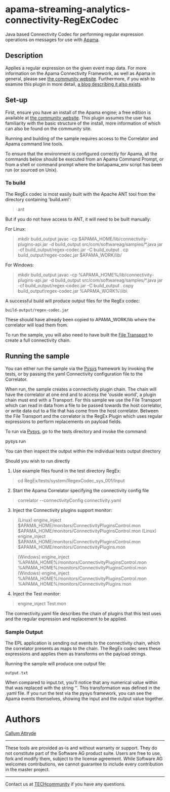 # apama-streaming-analytics-connectivity-RegExCodec
Java based Connectivity Codec for performing regular expression operations on messages for use with [Apama](http://www.apamacommunity.com/).

## Description
Applies a regular expression on the given event map data. For more information on the Apama Connectivity Framework, as well as Apama in general, please see [the community website](http://www.apamacommunity.com/). Furthermore, if you wish to examine this plugin in more detail, [a blog describing it also exists](http://www.apamacommunity.com/creating-your-own-regex-plug-in/).

## Set-up
First, ensure you have an install of the Apama engine; a free edition is available at [the community website](http://www.apamacommunity.com/). This plugin assumes the user has familiarity with the basic structure of the install, more information of which can also be found on the community site.

Running and building of the sample requires access to the Correlator and Apama command line tools.

To ensure that the environment is configured correctly for Apama, all the commands below should be executed from an Apama Command Prompt, or from a shell or command prompt where the bin\apama_env script has been run (or sourced on Unix).

### To build
The RegEx codec is most easily built with the Apache ANT tool from the directory containing 'build.xml':

> ant
 
But if you do not have access to ANT, it will need to be built manually:

For Linux:
> mkdir build_output
> javac -cp $APAMA_HOME/lib/connectivity-plugins-api.jar -d build_output src/com/softwareag/samples/*.java
> jar -cf build_output/regex-codec.jar -C build_output .
> cp build_output/regex-codec.jar $APAMA_WORK/lib/

For Windows:
> mkdir build_output
> javac -cp %APAMA_HOME%/lib/connectivity-plugins-api.jar -d build_output src/com/softwareag/samples/*.java
> jar -cf build_output/regex-codec.jar -C build_output .
> copy build_output\regex-codec.jar %APAMA_WORK%\lib\
  
A successful build will produce output files for the RegEx codec:

	build-output/regex-codec.jar

These should have already been copied to APAMA_WORK/lib where the correlator will load them from.

To run the sample, you will also need to have built the [File Transport](https://github.com/SoftwareAG/apama-streaming-analytics-connectivity-FileTransport) to create a full connectivity chain.

## Running the sample
You can either run the sample via the [Pysys](https://sourceforge.net/projects/pysys/files/pysys/) framework by invoking the tests, or by passing the yaml Connectivity configuration file to the Correlator.

When run, the sample creates a connectivity plugin chain.  The chain will have the correlator at one end and to access the 'ouside world', a plugin chain must end with a Transport.  For this sample we use the File Transport which can read in data from a file to be passed towards the host correlator, or write data out to a file that has come from the host correlator.  Between the File Transport and the correlator is the RegEx Plugin which uses regular expressions to perform replacements on payload fields.

To run via [Pysys](https://sourceforge.net/projects/pysys/files/pysys/), go to the tests directory and invoke the command: 
  
  pysys run

You can then inspect the output within the individual tests output directory

Should you wish to run directly

1. Use example files found in the test directory RegEx:

> cd RegEx/tests/system/RegexCodec_sys_001/Input

2. Start the Apama Correlator specifying the connectivity config file

> correlator --connectivityConfig connectivity.yaml

3. Inject the Connectivity plugins support monitor:

> (Linux) engine_inject $APAMA_HOME/monitors/ConnectivityPluginsControl.mon $APAMA_HOME/monitors/ConnectivityPluginsControl.mon
> (Linux) engine_inject $APAMA_HOME/monitors/ConnectivityPluginsControl.mon $APAMA_HOME/monitors/ConnectivityPlugins.mon

> (Windows) engine_inject %APAMA_HOME%/monitors/ConnectivityPluginsControl.mon %APAMA_HOME%/monitors/ConnectivityPluginsControl.mon
> (Windows) engine_inject %APAMA_HOME%/monitors/ConnectivityPluginsControl.mon %APAMA_HOME%/monitors/ConnectivityPlugins.mon

4. Inject the Test monitor:

> engine_inject Test.mon

The connectivity.yaml file describes the chain of plugins that this test uses and the regular expression and replacement to be applied.

### Sample Output

The EPL application is sending out events to the connectivity chain, which the correlator presents as maps to the chain. The RegEx codec sees these expressions and applies them as transforms on the payload strings.

Running the sample will produce one output file:

	output.txt

When compared to input.txt, you'll notice that any numerical value within that was replaced with the string '<number>'. This transformation was defined in the .yaml file. If you run the test via the pysys framework, you can see the Apama events themselves, showing the input and the output value together. 
 
# Authors
[Callum Attryde](mailto:Callum.Attryde@softwareag.com)

______________________
These tools are provided as-is and without warranty or support. They do not constitute part of the Software AG product suite. Users are free to use, fork and modify them, subject to the license agreement. While Software AG welcomes contributions, we cannot guarantee to include every contribution in the master project.
_____________
Contact us at [TECHcommunity](mailto:technologycommunity@softwareag.com?subject=Github/SoftwareAG) if you have any questions.
